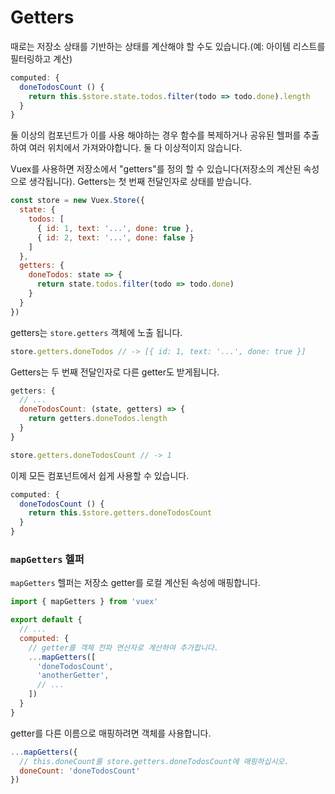 # Getters

때로는 저장소 상태를 기반하는 상태를 계산해야 할 수도 있습니다.(예: 아이템 리스트를 필터링하고 계산)

``` js
computed: {
  doneTodosCount () {
    return this.$store.state.todos.filter(todo => todo.done).length
  }
}
```

둘 이상의 컴포넌트가 이를 사용 해야하는 경우 함수를 복제하거나 공유된 헬퍼를 추출하여 여러 위치에서 가져와야합니다. 둘 다 이상적이지 않습니다.

Vuex를 사용하면 저장소에서 "getters"를 정의 할 수 있습니다(저장소의 계산된 속성으로 생각됩니다). Getters는 첫 번째 전달인자로 상태를 받습니다.

``` js
const store = new Vuex.Store({
  state: {
    todos: [
      { id: 1, text: '...', done: true },
      { id: 2, text: '...', done: false }
    ]
  },
  getters: {
    doneTodos: state => {
      return state.todos.filter(todo => todo.done)
    }
  }
})
```

getters는 `store.getters` 객체에 노출 됩니다.

``` js
store.getters.doneTodos // -> [{ id: 1, text: '...', done: true }]
```

Getters는 두 번째 전달인자로 다른 getter도 받게됩니다.

``` js
getters: {
  // ...
  doneTodosCount: (state, getters) => {
    return getters.doneTodos.length
  }
}
```

``` js
store.getters.doneTodosCount // -> 1
```

이제 모든 컴포넌트에서 쉽게 사용할 수 있습니다.

``` js
computed: {
  doneTodosCount () {
    return this.$store.getters.doneTodosCount
  }
}
```

### `mapGetters` 헬퍼

`mapGetters` 헬퍼는 저장소 getter를 로컬 계산된 속성에 매핑합니다.

``` js
import { mapGetters } from 'vuex'

export default {
  // ...
  computed: {
    // getter를 객체 전파 연산자로 계산하여 추가합니다.
    ...mapGetters([
      'doneTodosCount',
      'anotherGetter',
      // ...
    ])
  }
}
```

getter를 다른 이름으로 매핑하려면 객체를 사용합니다.

``` js
...mapGetters({
  // this.doneCount를 store.getters.doneTodosCount에 매핑하십시오.
  doneCount: 'doneTodosCount'
})
```
